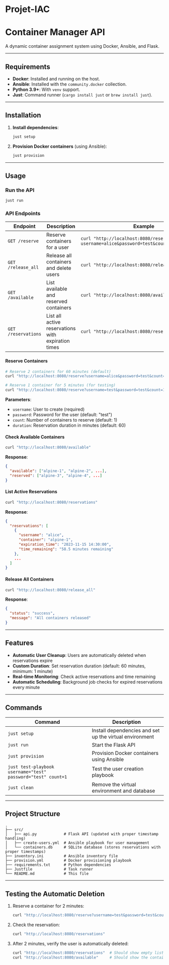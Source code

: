# Projet-IAC
# Container Manager API

A dynamic container assignment system using Docker, Ansible, and Flask.

---
## **Requirements**
- **Docker**: Installed and running on the host.
- **Ansible**: Installed with the `community.docker` collection.
- **Python 3.9+**: With `venv` support.
- **Just**: Command runner (`cargo install just` or `brew install just`).

---
## **Installation**
1. **Install dependencies**:
   ```bash
   just setup
   ```

2. **Provision Docker containers** (using Ansible):
   ```bash
   just provision
   ```

---
## **Usage**
### **Run the API**
```bash
just run
```

### **API Endpoints**

| Endpoint | Description | Example |
|----------|-------------|---------|
| `GET /reserve` | Reserve containers for a user | `curl "http://localhost:8080/reserve?username=alice&password=test&count=2&duration=60"` |
| `GET /release_all` | Release all containers and delete users | `curl "http://localhost:8080/release_all"` |
| `GET /available` | List available and reserved containers | `curl "http://localhost:8080/available"` |
| `GET /reservations` | List all active reservations with expiration times | `curl "http://localhost:8080/reservations"` |

#### **Reserve Containers**
```bash
# Reserve 2 containers for 60 minutes (default)
curl "http://localhost:8080/reserve?username=alice&password=test&count=2"

# Reserve 1 container for 5 minutes (for testing)
curl "http://localhost:8080/reserve?username=test&password=test&count=1&duration=5"
```

**Parameters**:
- `username`: User to create (required)
- `password`: Password for the user (default: "test")
- `count`: Number of containers to reserve (default: 1)
- `duration`: Reservation duration in minutes (default: 60)

#### **Check Available Containers**
```bash
curl "http://localhost:8080/available"
```
**Response**:
```json
{
  "available": ["alpine-1", "alpine-2", ...],
  "reserved": ["alpine-3", "alpine-4", ...]
}
```

#### **List Active Reservations**
```bash
curl "http://localhost:8080/reservations"
```
**Response**:
```json
{
  "reservations": [
    {
      "username": "alice",
      "container": "alpine-1",
      "expiration_time": "2023-11-15 14:30:00",
      "time_remaining": "58.5 minutes remaining"
    },
    ...
  ]
}
```

#### **Release All Containers**
```bash
curl "http://localhost:8080/release_all"
```
**Response**:
```json
{
  "status": "success",
  "message": "All containers released"
}
```

---
## **Features**
- **Automatic User Cleanup**: Users are automatically deleted when reservations expire
- **Custom Duration**: Set reservation duration (default: 60 minutes, minimum: 1 minute)
- **Real-time Monitoring**: Check active reservations and time remaining
- **Automatic Scheduling**: Background job checks for expired reservations every minute

---
## **Commands**
| Command | Description |
|---------|-------------|
| `just setup` | Install dependencies and set up the virtual environment |
| `just run` | Start the Flask API |
| `just provision` | Provision Docker containers using Ansible |
| `just test-playbook username="test" password="test" count=1` | Test the user creation playbook |
| `just clean` | Remove the virtual environment and database |

---
## **Project Structure**
```
.
├── src/
│   ├── api.py            # Flask API (updated with proper timestamp handling)
│   ├── create-users.yml  # Ansible playbook for user management
│   └── containers.db     # SQLite database (stores reservations with proper timestamps)
├── inventory.ini         # Ansible inventory file
├── provision.yml         # Docker provisioning playbook
├── requirements.txt      # Python dependencies
├── Justfile              # Task runner
└── README.md             # This file
```

---
## **Testing the Automatic Deletion**
1. Reserve a container for 2 minutes:
   ```bash
   curl "http://localhost:8080/reserve?username=test&password=test&count=1&duration=2"
   ```

2. Check the reservation:
   ```bash
   curl "http://localhost:8080/reservations"
   ```

3. After 2 minutes, verify the user is automatically deleted:
   ```bash
   curl "http://localhost:8080/reservations"  # Should show empty list
   curl "http://localhost:8080/available"     # Should show the container as available
   ```
